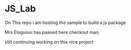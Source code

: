 # JS_Lab
On This repo i am hosting the sample to build a js package

Mrs Eloguissi has paased here checkout man.

still continuing working on this nice project
